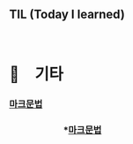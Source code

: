 TIL  (Today I learned)
---------
</br>

# 🫶 기타
###        [마크문법](마크다운문법.md)
### 　　　　　　*[마크문법](마크다운문법.md)

   
